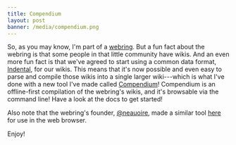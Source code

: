 ```yaml
---
title: Compendium
layout: post
banner: /media/compendium.png
---
```


So, as you may know, I'm part of a [webring](https://webring.xxiivv.com/). But a fun fact about the webring is that some people in that little community have wikis. And an even more fun fact is that we've agreed to start using a common data format, [Indental](https://wiki.xxiivv.com/#indental), for our wikis. This means that it's now possible and even easy to parse and compile those wikis into a single larger wiki---which is what I've done with a new tool I've made called [Compendium](https://gitlab.com/jrc03c/compendium)! Compendium is an offline-first compilation of the webring's wikis, and it's browsable via the command line! Have a look at the docs to get started!

Also note that the webring's founder, [@neauoire](https://wiki.xxiivv.com/#devine+lu+linvega), made a similar tool [here](https://webring.xxiivv.com/wiki.html) for use in the web browser.

Enjoy!
